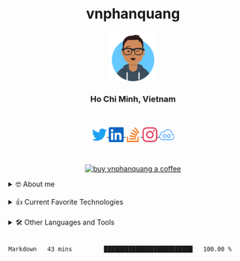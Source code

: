 <h1 align="center">vnphanquang</h1>

<p align="center">
  <a href="https://github.com/vnphanquang">
    <img src="./icons/avataaars.svg" alt="vnphanquang" height="100"/>
  </a>
</p>

<h3 align="center">Ho Chi Minh, Vietnam</h3>

<br />

<!-- icon: https://simpleicons.org/?q=angular -->

<p align="center">
  <a href="https://twitter.com/vnphanquang" target="blank">
    <img
      align="center"
      src="./icons/socials/twitter.svg" alt="vnphanquang"
      height="30"
    />
  </a>
  <a href="https://linkedin.com/in/vnphanquang" target="blank">
    <img
      align="center"
      src="./icons/socials/linkedin.svg"
      alt="vnphanquang"
      height="30"
    />
  </a>
  <a href="https://stackoverflow.com/users/9943094" target="blank">
    <img
      align="center"
      src="./icons/socials/stackoverflow.svg"
      alt="stackoverflow vnphanquang"
      height="30"
    />
  </a>
  <a href="https://instagram.com/vnphanquang" target="blank">
    <img
      align="center"
      src="./icons/socials/instagram.svg"
      alt="vnphanquang instagram"
      height="30"
    />
  </a>
  <a href="https://jsfiddle.net/user/vnphanquang" target="blank">
    <img
      align="center"
      src="./icons/socials/jsfiddle.svg"
      alt="vnphanquang jsfiddle"
      height="30"
    />
  </a>
</p>

<br />

<p align="center">
  <a href="https://www.buymeacoffee.com/vnphanquang">
    <img
      src="https://cdn.buymeacoffee.com/buttons/v2/default-yellow.png"
      height="50"
      width="210"
      alt="buy vnphanquang a coffee"
    />
  </a>
</p>

<details>
  <summary>🤓 About me</summary>

  <br />

  My name is Quang Phan. I am a learner and a developer. This is where I dedicate my energy to the open source community.

  You are probably bored already so get back to whatever you are doing and see you out there on the field.

  In case you want to reach me, find me at `vnphanquang` on most social platforms.

  Cheers!
</details>

<br />

<details>
  <summary>👍 Current Favorite Technologies</summary>
  <br />
  <p align="left">
    <a href="https://svelte.dev" target="_blank" rel="noreferrer">
      <img
        src="./icons/tech/svelte.svg"
        alt="svelte"
        height="40"
      />
    </a>
    <a href="https://tailwindcss.com/" target="_blank" rel="noreferrer">
      <img
        src="./icons/tech/tailwind.svg"
        alt="tailwind"
        height="40"
      />
    </a>
    <a href="https://www.typescriptlang.org/" target="_blank" rel="noreferrer">
      <img
        src="./icons/tech/typescript.svg"
        alt="typescript"
        height="40"
      />
    </a>
    <a href="https://www.postgresql.org" target="_blank" rel="noreferrer">
      <img
        src="./icons/tech/postgres.svg"
        alt="postgresql"
        height="40"
      />
    </a>
    <a href="https://graphql.org" target="_blank" rel="noreferrer">
      <img
        src="./icons/tech/graphql.svg"
        alt="graphql"
        height="40"
      />
    </a>
    <a href="https://www.rust-lang.org" target="_blank" rel="noreferrer">
      <img
        src="./icons/tech/rust.svg"
        alt="rust"
        height="40"
      />
    </a>
    <a href="https://xstate.js.org/" target="_blank" rel="noreferrer">
      <img
        src="./icons/tech/xstate.svg"
        alt="xstate"
        height="40"
      />
    </a>
    <a href="https://pnpm.io/" target="_blank" rel="noreferrer">
      <img
        src="./icons/tech/pnpm.svg"
        alt="pnpm"
        height="40"
      />
    </a>
  </p>
</details>

<br />

<details>
  <summary>🛠️ Other Languages and Tools</summary>
  <br />
  <p align="left">
    <a href="https://angular.io" target="_blank" rel="noreferrer">
      <img
        src="./icons/tech/angular.svg"
        alt="angular"
        height="40"
      />
    </a>
    <a
      href="https://www.gnu.org/software/bash/"
      target="_blank"
      rel="noreferrer"
    >
      <img
        src="./icons/tech/bash.svg"
        alt="bash"
        height="40"
      />
    </a>
    <a href="https://www.w3schools.com/css/" target="_blank" rel="noreferrer">
      <img
        src="./icons/tech/css3.svg"
        alt="css3"
        height="40"
      />
    </a>
    <a href="https://www.docker.com/" target="_blank" rel="noreferrer">
      <img
        src="./icons/tech/docker.svg"
        alt="docker"
        height="40"
      />
    </a>
    <a href="https://www.electronjs.org" target="_blank" rel="noreferrer">
      <img
        src="./icons/tech/electron.svg"
        alt="electron"
        height="40"
      />
    </a>
    <a href="https://git-scm.com/" target="_blank" rel="noreferrer">
      <img
        src="./icons/tech/git.svg"
        alt="git"
        height="40"
      />
    </a>
    <a href="https://www.w3.org/html/" target="_blank" rel="noreferrer">
      <img
        src="./icons/tech/html5.svg"
        alt="html5"
        height="40"
      />
    </a>
    <a href="https://www.mongodb.com/" target="_blank" rel="noreferrer">
      <img
        src="./icons/tech/mongodb.svg"
        alt="mongodb"
        height="40"
      />
    </a>
    <a href="https://nestjs.com/" target="_blank" rel="noreferrer">
      <img
        src="./icons/tech/nestjs.svg"
        alt="nestjs"
        height="40"
      />
    </a>
    <a href="https://www.python.org" target="_blank" rel="noreferrer">
      <img
        src="./icons/tech/python.svg"
        alt="python"
        height="40"
      />
    </a>
    <a href="https://reactjs.org/" target="_blank" rel="noreferrer">
      <img
        src="./icons/tech/react.svg"
        alt="react"
        height="40"
      />
    </a>
    <a href="https://www.graphile.org/postgraphile/" target="_blank" rel="noreferrer">
      <img
        src="./icons/tech/postgraphile.svg"
        alt="postgraphile"
        height="40"
      />
    </a>
    <a href="https://rollupjs.org/" target="_blank" rel="noreferrer">
      <img
        src="./icons/tech/rollup.svg"
        alt="rollup"
        height="40"
      />
    <a href="https://kubernetes.io/" target="_blank" rel="noreferrer">
      <img
        src="./icons/tech/kubernetes.svg"
        alt="kubernetes"
        height="40"
      />
    </a>
  </p>
</details>

<br />

<!--START_SECTION:waka-->

```text
Markdown   43 mins         █████████████████████████   100.00 %
```

<!--END_SECTION:waka-->
